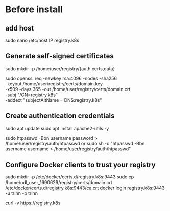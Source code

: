 # Before install

## add host
sudo nano /etc/host
IP registry.k8s

## Generate self-signed certificates
sudo mkdir -p /home/user/registry/{auth,certs,data}

sudo openssl req -newkey rsa:4096 -nodes -sha256 \
  -keyout /home/user/registry/certs/domain.key \
  -x509 -days 365 -out /home/user/registry/certs/domain.crt \
  -subj "/CN=registry.k8s" \
  -addext "subjectAltName = DNS:registry.k8s"

## Create authentication credentials

sudo apt update
sudo apt install apache2-utils -y

sudo htpasswd -Bbn username password > /home/user/registry/auth/htpasswd
or
sudo sh -c "htpasswd -Bbn username username > /home/user/registry/auth/htpasswd"

## Configure Docker clients to trust your registry

sudo mkdir -p /etc/docker/certs.d/registry.k8s:9443
sudo cp /home/odl_user_1690629/registry/certs/domain.crt /etc/docker/certs.d/registry.k8s:9443/ca.crt
docker login registry.k8s:9443 -u trihn -p trihn

curl -v https://registry.k8s
